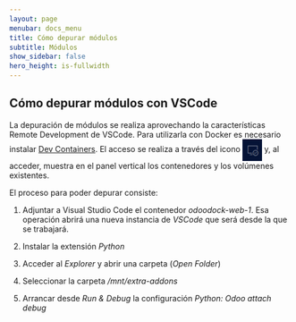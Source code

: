 ```yaml
---
layout: page
menubar: docs_menu
title: Cómo depurar módulos
subtitle: Módulos
show_sidebar: false
hero_height: is-fullwidth
---
```


## Cómo depurar módulos con VSCode

La depuración de módulos se realiza aprovechando la características Remote Development de VSCode. Para utilizarla con Docker es necesario instalar [Dev Containers](https://marketplace.visualstudio.com/items?itemName=ms-vscode-remote.remote-containers). El acceso se realiza a través del icono <img style="vertical-align:middle" src="../../img/icon_remote_containers.png" width="35" height="39" alt="icono acceso Remote Development"> y, al acceder, muestra en el panel vertical los contenedores y los volúmenes existentes. 

El proceso para poder depurar consiste:

 1. Adjuntar a Visual Studio Code el contenedor _odoodock-web-1_. Esa operación abrirá una nueva instancia de _VSCode_ que será desde la que se trabajará.

 2. Instalar la extensión _Python_
 
 3. Acceder al _Explorer_ y abrir una carpeta (_Open Folder_)

 3. Seleccionar la carpeta _/mnt/extra-addons_

 4. Arrancar desde _Run & Debug_ la configuración _Python: Odoo attach debug_